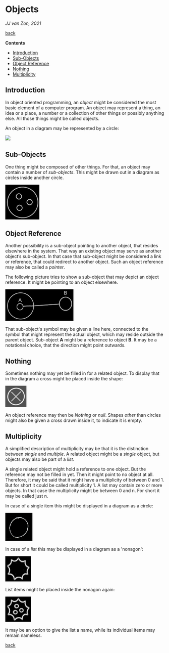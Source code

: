 ﻿Objects
=======

*JJ van Zon, 2021*

[back](../../)

__Contents__

- [Introduction](#introduction)
- [Sub-Objects](#sub-objects)
- [Object Reference](#object-reference)
- [Nothing](#nothing)
- [Multiplicity](#multiplicity)

## Introduction

In object oriented programming, an *object* might be considered the most basic element of a computer program. An object may represent a thing, an idea or a place, a number or a collection of other things or possibly anything else. All those things might be called objects.

An object in a diagram may be represented by a circle:

![](images/Objects.001.png)

## Sub-Objects

One thing might be composed of other things. For that, an object may contain a number of *sub-objects*. This might be drawn out in a diagram as circles inside another circle.

![](images/Objects.002.png)

## Object Reference

Another possibility is a sub-object pointing to another object, that resides elsewhere in the system. That way an existing object may serve as another object’s sub-object. In that case that sub-object might be considered a link or reference, that could redirect to another object. Such an object reference may also be called a *pointer*.

The following picture tries to show a sub-object that may depict an object reference. It might be pointing to an object elsewhere.

![](images/Objects.003.png)

That sub-object's symbol may be given a line here, connected to the symbol that might represent the actual object, which may reside outside the parent object. Sub-object __A__ might be a reference to object __B__. It may be a notational choice, that the direction might point outwards.

## Nothing

Sometimes nothing may yet be filled in for a related object. To display that in the diagram a cross might be placed inside the shape:

![](images/Objects.004.png)

An object reference may then be *Nothing* or *null*. Shapes *other* than circles might also be given a cross drawn inside it, to indicate it is empty.

## Multiplicity

A simplified description of multiplicity may be that it is the distinction between *single* and *multiple*. A related object might be a *single* object, but objects may also be part of a *list*.

A single related object might hold a reference to one object. But the reference may not be filled in yet. Then it might point to no object at all. Therefore, it may be said that it might have a multiplicity of between 0 and 1. But for short it could be called multiplicity 1. A list may contain zero or more objects. In that case the multiplicity might be between 0 and n. For short it may be called just n.

In case of a single item this might be displayed in a diagram as a circle:

![](images/Objects.005.png)

In case of a *list* this may be displayed in a diagram as a 'nonagon':

![](images/Objects.006.png)

List items might be placed inside the nonagon again:

![](images/Objects.007.png)

It may be an option to give the list a name, while its individual items may remain nameless.

[back](../../)